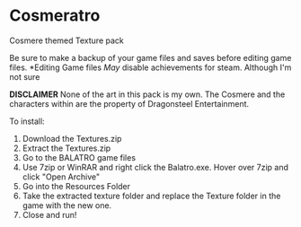 # Cosmeratro
Cosmere themed Texture pack

Be sure to make a backup of your game files and saves before editing game files.
*Editing Game files *May* disable achievements for steam. Although I'm not sure

**DISCLAIMER** None of the art in this pack is my own. The Cosmere and the characters within are the property of Dragonsteel Entertainment.

To install:
1. Download the Textures.zip
2. Extract the Textures.zip
3. Go to the BALATRO game files
4. Use 7zip or WinRAR and right click the Balatro.exe. Hover over 7zip and click "Open Archive"
5. Go into the Resources Folder
6. Take the extracted texture folder and replace the Texture folder in the game with the new one.
7. Close and run!
